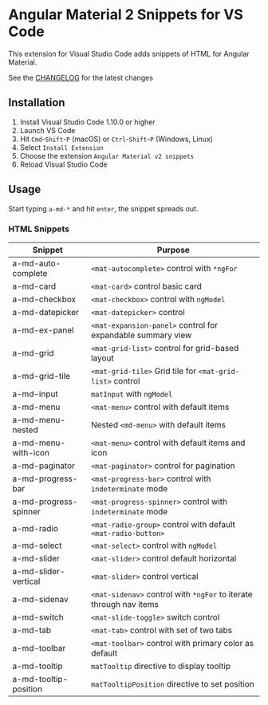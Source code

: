 # Angular Material 2 Snippets for VS Code

This extension for Visual Studio Code adds snippets of HTML for Angular Material.

See the [CHANGELOG](CHANGELOG.md) for the latest changes

## Installation

1. Install Visual Studio Code 1.10.0 or higher
1. Launch VS Code
1. Hit `Cmd`-`Shift`-`P` (macOS) or `Ctrl`-`Shift`-`P` (Windows, Linux)
1. Select `Install Extension`
1. Choose the extension `Angular Material v2 snippets`
1. Reload Visual Studio Code

## Usage

Start typing `a-md-*` and hit `enter`, the snippet spreads out.

### HTML Snippets

| Snippet                      | Purpose                             		                            |
|------------------------------|--------------------------------------------------------------------|
| a-md-auto-complete           | `<mat-autocomplete>`  control with `*ngFor`                        |
| a-md-card         		   | `<mat-card>` control basic card                                        |
| a-md-checkbox                | `<mat-checkbox>` control with `ngModel`                            |
| a-md-datepicker              | `<mat-datepicker>` control 					                              |
| a-md-ex-panel                | `<mat-expansion-panel>` control for expandable summary view        |
| a-md-grid                    | `<mat-grid-list>` control for grid-based layout 				          	|
| a-md-grid-tile               | `<mat-grid-tile>` Grid tile for `<mat-grid-list>` control                       |
| a-md-input                   | `matInput` with `ngModel` 					                                |
| a-md-menu		               | `<mat-menu>` control with default items                              |
| a-md-menu-nested             | Nested `<md-menu>` with default items                              |
| a-md-menu-with-icon		   | `<mat-menu>` control with default items and icon                  |
| a-md-paginator               | `<mat-paginator>` control for pagination                           |
| a-md-progress-bar            | `<mat-progress-bar>` control with `indeterminate` mode             |
| a-md-progress-spinner        | `<mat-progress-spinner>` control with `indeterminate` mode         |
| a-md-radio                   | `<mat-radio-group>` control with default `<mat-radio-button>`      |
| a-md-select                  | `<mat-select>` control with `ngModel`		                          |
| a-md-slider                  | `<mat-slider>` control default horizontal                          |
| a-md-slider-vertical         | `<mat-slider>` control vertical                                    |
| a-md-sidenav                 | `<mat-sidenav>` control with `*ngFor` to iterate through nav items |
| a-md-switch                  | `<mat-slide-toggle>` switch control                                |
| a-md-tab                     | `<mat-tab>` control with set of two tabs                           |
| a-md-toolbar                 | `<mat-toolbar>` control with primary color as default              |
| a-md-tooltip                 | `matTooltip` directive to display tooltip                          |
| a-md-tooltip-position        | `matTooltipPosition` directive to set position                     |